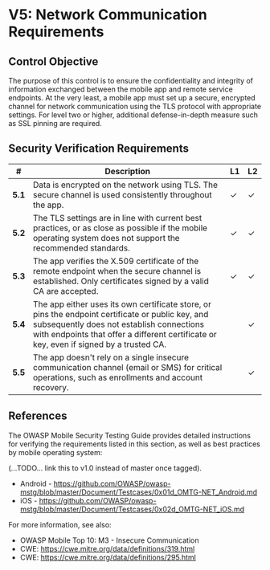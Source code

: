 # V5: Network Communication Requirements

## Control Objective

The purpose of this control is to ensure the confidentiality and integrity of information exchanged between the mobile app and remote service endpoints. At the very least, a mobile app must set up a secure, encrypted channel for network communication using the TLS protocol with appropriate settings. For level two or higher, additional defense-in-depth measure such as SSL pinning are required.

## Security Verification Requirements

| # | Description | L1 | L2 |
| --- | --- | --- | --- |
| **5.1** | Data is encrypted on the network using TLS. The secure channel is used consistently throughout the app. | ✓ | ✓ |
| **5.2** | The TLS settings are in line with current best practices, or as close as possible if the mobile operating system does not support the recommended standards. | ✓ | ✓ |
| **5.3** | The app verifies the X.509 certificate of the remote endpoint when the secure channel is established. Only certificates signed by a valid CA are accepted. | ✓ | ✓ |
| **5.4** | The app either uses its own certificate store, or pins the endpoint certificate or public key, and subsequently does not establish connections with endpoints that offer a different certificate or key, even if signed by a trusted CA. |   | ✓ |
| **5.5** | The app doesn't rely on a single insecure communication channel (email or SMS) for critical operations, such as enrollments and account recovery. |  | ✓ |

## References

The OWASP Mobile Security Testing Guide provides detailed instructions for verifying the requirements listed in this section, as well as best practices by mobile operating system:

(...TODO... link this to v1.0 instead of master once tagged).

- Android - https://github.com/OWASP/owasp-mstg/blob/master/Document/Testcases/0x01d_OMTG-NET_Android.md
- iOS - https://github.com/OWASP/owasp-mstg/blob/master/Document/Testcases/0x02d_OMTG-NET_iOS.md

For more information, see also:

- OWASP Mobile Top 10:  M3 - Insecure Communication
- CWE: https://cwe.mitre.org/data/definitions/319.html
- CWE: https://cwe.mitre.org/data/definitions/295.html
